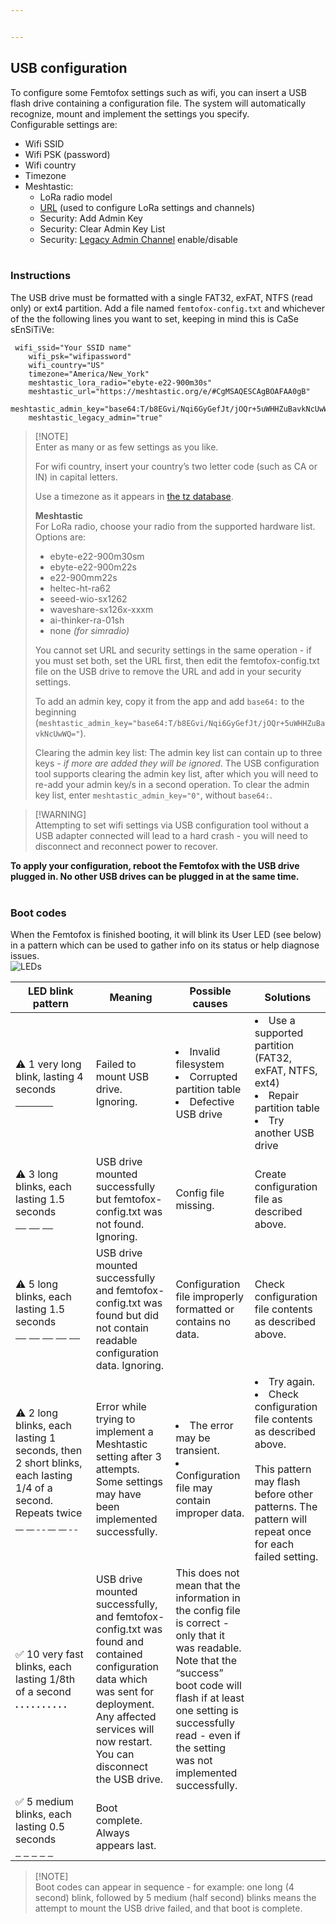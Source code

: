 ```yaml
---


---
```


<h2 id="usb-configuration">USB configuration</h2>
<p>To configure some Femtofox settings such as wifi, you can insert a USB flash drive containing a configuration file. The system will automatically recognize, mount and implement the settings you specify.<br>
Configurable settings are:</p>
<ul>
<li>Wifi SSID</li>
<li>Wifi PSK (password)</li>
<li>Wifi country</li>
<li>Timezone</li>
<li>Meshtastic:
<ul>
<li>LoRa radio model</li>
<li><a href="https://meshtastic.org/docs/software/python/cli/#--seturl-seturl">URL</a> (used to configure LoRa settings and channels)</li>
<li>Security: Add Admin Key</li>
<li>Security: Clear Admin Key List</li>
<li>Security: <a href="https://meshtastic.org/docs/configuration/radio/security/#admin-channel-enabled">Legacy Admin Channel</a> enable/disable<br>
<br></li>
</ul>
</li>
</ul>
<h3 id="instructions">Instructions</h3>
<p>The USB drive must be formatted with a single FAT32, exFAT, NTFS (read only) or ext4 partition. Add a file named <code>femtofox-config.txt</code> and whichever of the the following lines you want to set, keeping in mind this is CaSe sEnSiTiVe:</p>
<pre><code>	wifi_ssid="Your SSID name"
	wifi_psk="wifipassword"
	wifi_country="US"
	timezone="America/New_York"
	meshtastic_lora_radio="ebyte-e22-900m30s"
	meshtastic_url="https://meshtastic.org/e/#CgMSAQESCAgBOAFAA0gB"
	meshtastic_admin_key="base64:T/b8EGvi/Nqi6GyGefJt/jOQr+5uWHHZuBavkNcUwWQ="
	meshtastic_legacy_admin="true"
</code></pre>
<blockquote>
<p>[!NOTE]<br>
Enter as many or as few settings as you like.</p>
<p>For wifi country, insert your country’s two letter code (such as CA or IN) in capital letters.</p>
<p>Use a timezone as it appears in <a href="https://en.wikipedia.org/wiki/List_of_tz_database_time_zones">the tz database</a>.</p>
<p><strong>Meshtastic</strong><br>
For LoRa radio, choose your radio from the supported hardware list.<br>
Options are:</p>
<ul>
<li>ebyte-e22-900m30sm</li>
<li>ebyte-e22-900m22s</li>
<li>e22-900mm22s</li>
<li>heltec-ht-ra62</li>
<li>seeed-wio-sx1262</li>
<li>waveshare-sx126x-xxxm</li>
<li>ai-thinker-ra-01sh</li>
<li>none <em>(for simradio)</em></li>
</ul>
<p>You cannot set URL and security settings in the same operation - if you must set both, set the URL first, then edit the femtofox-config.txt file on the USB drive to remove the URL and add in your security settings.</p>
<p>To add an admin key, copy it from the app and add <code>base64:</code> to the beginning (<code>meshtastic_admin_key="base64:T/b8EGvi/Nqi6GyGefJt/jOQr+5uWHHZuBavkNcUwWQ="</code>).</p>
<p>Clearing the admin key list: The admin key list can contain up to three keys - <em>if more are added they will be ignored</em>. The USB configuration tool supports clearing the admin key list, after which you will need to re-add your admin key/s in a second operation. To clear the admin key list, enter <code>meshtastic_admin_key="0"</code>, without <code>base64:</code>.</p>
</blockquote>
<blockquote>
<p>[!WARNING]<br>
Attempting to set wifi settings via USB configuration tool without a USB adapter connected will lead to a hard crash - you will need to disconnect and reconnect power to recover.</p>
</blockquote>
<p><strong>To apply your configuration, reboot the Femtofox with the USB drive plugged in. No other USB drives can be plugged in at the same time.</strong><br>
<br></p>
<h3 id="boot-codes">Boot codes</h3>
<p>When the Femtofox is finished booting, it will blink its User LED (see below) in a pattern which can be used to gather info on its status or help diagnose issues.<br>
<img src="https://github.com/noon92/femtofox/blob/main/leds.png" alt="LEDs"></p>

<table>
<thead>
<tr>
<th>LED blink pattern</th>
<th>Meaning</th>
<th>Possible causes</th>
<th>Solutions</th>
</tr>
</thead>
<tbody>
<tr>
<td>⚠️ 1 very long blink, lasting 4 seconds<br><u>&nbsp;&nbsp;&nbsp;&nbsp;&nbsp;&nbsp;&nbsp;&nbsp;&nbsp;&nbsp;&nbsp;&nbsp;&nbsp;&nbsp;</u></td>
<td>Failed to mount USB drive. Ignoring.</td>
<td><li>Invalid filesystem</li><li>Corrupted partition table</li><li>Defective USB drive</li></td>
<td><li>Use a supported partition (FAT32, exFAT, NTFS, ext4)</li><li>Repair partition table</li><li>Try another USB drive</li></td>
</tr>
<tr>
<td>⚠️ 3 long blinks, each lasting 1.5 seconds<br><u>&nbsp;&nbsp;&nbsp;&nbsp;</u>&nbsp;<u>&nbsp;&nbsp;&nbsp;&nbsp;</u>&nbsp;<u>&nbsp;&nbsp;&nbsp;&nbsp;</u>&nbsp;</td>
<td>USB drive mounted successfully but femtofox-config.txt was not found. Ignoring.</td>
<td>Config file missing.</td>
<td>Create configuration file as described above.</td>
</tr>
<tr>
<td>⚠️ 5 long blinks, each lasting 1.5 seconds<br><u>&nbsp;&nbsp;&nbsp;&nbsp;</u>&nbsp;<u>&nbsp;&nbsp;&nbsp;&nbsp;</u>&nbsp;<u>&nbsp;&nbsp;&nbsp;&nbsp;</u>&nbsp;<u>&nbsp;&nbsp;&nbsp;&nbsp;</u>&nbsp;<u>&nbsp;&nbsp;&nbsp;&nbsp;</u>&nbsp;</td>
<td>USB drive mounted successfully and femtofox-config.txt was found but did not contain readable configuration data. Ignoring.</td>
<td>Configuration file improperly formatted or contains no data.</td>
<td>Check configuration file contents as described above.</td>
</tr>
<tr>
<td>⚠️ 2 long blinks, each lasting 1 seconds, then 2 short blinks, each lasting 1/4 of a second. Repeats twice<br><u>&nbsp;&nbsp;&nbsp;</u>&nbsp;<u>&nbsp;&nbsp;&nbsp;</u>&nbsp;<u>&nbsp;</u>&nbsp;<u>&nbsp;</u>&nbsp;<u>&nbsp;&nbsp;&nbsp;</u>&nbsp;<u>&nbsp;&nbsp;&nbsp;</u>&nbsp;<u>&nbsp;</u>&nbsp;<u>&nbsp;</u>&nbsp;</td>
<td>Error while trying to implement a Meshtastic setting after 3 attempts. Some settings may have been implemented successfully.</td>
<td><li>The error may be transient.</li><li>Configuration file may contain improper data.</li></td>
<td><li>Try again.</li><li>Check configuration file contents as described above.<br><br>This pattern may flash before other patterns. The pattern will repeat once for each failed setting.</li></td>
</tr>
<tr>
<td>✅ 10 very fast blinks, each lasting 1/8th of a second<br><strong>. . . . . . . . . .</strong></td>
<td>USB drive mounted successfully, and femtofox-config.txt was found and contained configuration data which was sent for deployment. Any affected services will now restart. You can disconnect the USB drive.</td>
<td>This does not mean that the information in the config file is correct - only that it was readable.<br>Note that the “success” boot code will flash if at least one setting is successfully read - even if the setting was not implemented successfully.</td>
<td></td>
</tr>
<tr>
<td>✅ 5 medium blinks, each lasting 0.5 seconds<br><u>&nbsp;&nbsp;</u>&nbsp;<u>&nbsp;&nbsp;</u>&nbsp;<u>&nbsp;&nbsp;</u>&nbsp;<u>&nbsp;&nbsp;</u>&nbsp;<u>&nbsp;&nbsp;</u>&nbsp;</td>
<td>Boot complete. Always appears last.</td>
<td></td>
<td></td>
</tr>
</tbody>
</table><blockquote>
<p>[!NOTE]<br>
Boot codes can appear in sequence - for example: one long (4 second) blink, followed by 5 medium (half second) blinks means the attempt to mount the USB drive failed, and that boot is complete.</p>
</blockquote>

